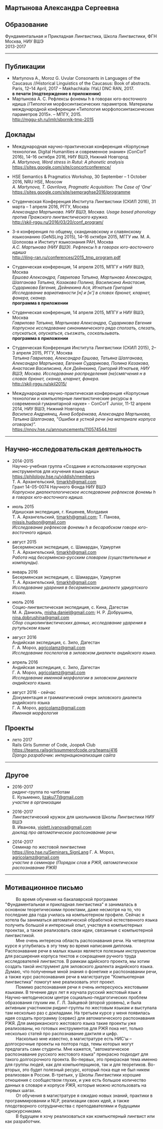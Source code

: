 Мартынова Александра Сергеевна 
------------------------------

## Образование
Фундаментальная и Прикладная Лингвистика, Школа Лингвистики, ФГН \
Москва, НИУ ВШЭ \
2013-2017
***

## Публикации
* Martynova A., Moroz G. Uvular Consonants in Languages of the Caucasus //Historical Linguistics of the Caucasus: Book of abstracts. Paris, 12–14 April, 2017 – Makhachkala: IYaLI DNC RAN, 2017. \
**в печати (подтверждение в приложении)**
* Мартынова А. С. Рефлексы фонемы h в говорах юго-восточного идиша //Типология морфосинтаксических параметров. Материалы международной конференции «Типология морфолосинтаксических параметров 2015». – МПГУ, 2015. \
<http://mggu-sh.ru/imlr/sbornik-tmp-2015>

## Доклады
* Международная научно-практическая конференция «Корпусные технологии. Digital Humanities и современное знание» (ConCorT 2016), 14–16 октября 2016, НИУ ВШЭ, Нижний Новгород \
*A. Martynova, Word stress in Rutul: A phonetic analysis* \
<https://sites.google.com/site/concortconference/>

* HSE Semantics & Pragmatics Workshop, 30 September – 1 October 2016, NRU HSE, Moscow \
*A. Martynova, T. Gavrilova, Pragmatic Acquisition: The Case of ‘One’* \
<https://sites.google.com/site/sempraghse2016/programme>

* Студенческая Конференция Института Лингвистики (СКИЛ 2016), 31 марта – 1 апреля 2016, РГГУ, Москва \
*Александра Мартынова. НИУ ВШЭ, Москва. Usage based phonology против Пражского лингвистического кружка.* \
<http://skil-rggu.ru/2016/03/20/conf_program/>

* 3-я конференция по общему, скандинавскому и славянскому языкознанию (GeNSLing 2015), 14–16 октября 2015, МГГУ им. М. А. Шолохова и Институт языкознания РАН, Москва \
*А.С. Мартынова (НИУ ВШЭ). Рефлексы h в говорах юго-восточного идиша* \
<http://iling-ran.ru/conferences/2015_tmp_program.pdf>

* Студенческая конференция, 14 апреля 2015, МПГУ и НИУ ВШЭ, Москва \
*Ершова Александра, Гаврилова Татьяна, Мартынова Александра, Шалганова Татьяна,
Казакова Полина, Василисина Анастасия, Сударикова Евгения, Дейнекина Ася, Игнатьев
Григорий Исследование вариативности [н] и [н'] в словах брюнет, кларнет, фанера, сканер.* \
**программа в приложении**

* Студенческая конференция, 14 апреля 2015, МПГУ и НИУ ВШЭ, Москва \
*Гаврилова Татьяна, Мартынова Александра, Сударикова Евгения Корпусное
исследование синонимического ряда сползать, слезать, спускаться, опускаться, съезжать,
соскальзывать.* \
**программа в приложении**

* Студенческая Конференция Института Лингвистики (СКИЛ 2015), 2–3 апреля 2015, РГГУ, Москва \
*Татьяна Гаврилова, Александра Ершова, Татьяна Шалганова, Александра Мартынова, Евгения Сударикова, Полина Казакова, Анастасия Василисина, Ася Дейнекина, Григорий Игнатьев, НИУ ВШЭ, Москва. Исследование распределения (не)смягчения н в словах брюнет, сканер, кларнет, фанера.* \
<http://skil-rggu.ru/skil2015/>

* Международная научно-практическая конференция «Корпусные технологии и компьютерные лингвистические ресурсы  в современной гуманитарной науке» -  ConCorT Junior, 11-12 апреля 2014, НИУ ВШЭ, Нижний Новгород \
*Василиса Андриянец, Анна Бобрёнкова, Александра Мартынова, Татьяна Шалганова, "Ошибки в устной речи (на материале корпуса оговорок)".* \
<https://nnov.hse.ru/announcements/110574544.html>
***

## Научно-исследовательская деятельность
* 2014-2015 \
Научно-учебная группа «Создание и использование корпусных инструментов для изучения языка идиш» \
<https://philology.hse.ru/yiddish/members> \
Т. А. Архангельский, timarkh@gmail.com \
Грант 14-05-0074 Научного Фонда НИУ ВШЭ \
*Корпусное диалектологическое исследование рефлексов фонемы h в говорах юго-восточного идиша.*

* июль 2015 \
Идишская экспедиция, г. Кишенев, Молдавия \
Т. А. Архангельский, timarkh@gmail.com; Т. Панова, missis.hudson@gmail.com \
*Исследование рефлексов фонемы h в бесарабском говоре юго-восточного идиша.*

* август 2015 \
Бесермянская экспедиция, с. Шамардан, Удмуртия \
Т. А. Архангельский, timarkh@gmail.com \
*Работа над бесермянско-русским словарем (существительные и компаунды).*

* январь 2016 \
Бесермянская экспедиция, с. Шамардан, Удмуртия \
Т. А. Архангельский, timarkh@gmail.com \
*Исследование ударения в бесермянском диалекте удмуртского языка.*

* июль 2016 \
Социо-лингвистическая экспедиция, с. Кина, Дагестан \
М. А. Даниэль, misha.daniel@gmail.com; Н. Р. Добрушина, nina.dobrushina@gmail.com \
*Сбор социолингвистических данных, исследование ударения в рутульском языке*

* август 2016 \
Андийская экспедиция, с. Зило, Дагестан \
Г. А. Мороз, agricolamz@gmail.com \
*Исследование послелогов в зиловском диалекте андийского языка.*

* апрель 2016 \
Андийская экспедиция, с. Зило, Дагестан \
Г. А. Мороз, agricolamz@gmail.com \
*Исследование именной морфологии в зиловском диалекте андийского языка.*

* август 2016 - сейчас \
Документация и грамматический очерк зиловского диалекта андийского языка \
Г. А. Мороз, agricolamz@gmail.com \
*Именная морфология*


## Проекты
* лето 2017 \
Rails Girls Summer of Code, JoopeA Club \
https://teams.railsgirlssummerofcode.org/teams/416 \
*Django разрабочик: интернационализация сайта*
***

## Другое
* 2016-2017 \
ридинг-группа по чатботам \
Е. Кузьменко, lizaku77@gmail.com \
*участие в организации*

* 2016-2017 \
Лингвистический кружок для школьников Школы Лингвистики НИУ ВШЭ \
В. Иванова, violett.ivanova@gmail.com \
*доклад про автоматическое распознавание речи*

* 2014-2017 \
Семинар по жестовой лингвистике \
<https://ling.hse.ru/Seminars_SignLang>
Г. А. Мороз, agricolamz@gmail.com \
*участие в семинаре (Порядок слов в РЖЯ, автоматическое распознавание РЖЯ)*
***

## Мотивационное письмо
&nbsp;&nbsp;&nbsp;&nbsp;&nbsp;&nbsp;&nbsp;&nbsp; Во время обучения на бакалаврской программе "Фундаментальная и прикладная лингвистика" я занималась в основном теоретическими проектами, даже несмотря на то, что последние два года училась на компьютерном профиле. Сейчас я хотела бы заниматься автоматической обработкой естественного языка получить большой и интересный опыт, участвуя в компьютерных проектах, а также реализовать свои идеи, связанные с компьютерной лингвистикой. \
&nbsp;&nbsp;&nbsp;&nbsp;&nbsp;&nbsp;&nbsp;&nbsp; Мне очень интересна область распознавания речи. На четвертом курсе я углубилась в эту тему во время написания диплома. Распознавание речи в малых языках является полезным инструментом для расширения корпуса текстов и сокращения ручного труда исследователей лингвистов. В рамкам адийского проекта, мы хотим создать такой инструмент для зиловского диалекта андийского языка. Думаю, что полученные мной знания о фонетике и распознавании речи, а также курс распознавания речи в магистратуре "Компьютерная лингвистика" помогут мне реализовать этот проект. \
&nbsp;&nbsp;&nbsp;&nbsp;&nbsp;&nbsp;&nbsp;&nbsp; Помимо распознавания речи я очень интересуюсь жестовыми языками. В течение двух лет я изучала русский жестовый язык в Научно-методическом центре социально-педагогических проблем образования глухим им. Г. Л. Зайцевой (второй уровень), и была активным участником ридинг-группы по жестовым языкам и выступала там несколько раз с докладами. На третьем курсе у меня появилась идея создать программу (сервис) для автоматического распознавания РЖЯ. Для американского жестового языка такие проекты уже реализованы, но готовых инструментов для РЖЯ пока нет, только несколько статей про распознавание дактиля и цифр. \
&nbsp;&nbsp;&nbsp;&nbsp;&nbsp;&nbsp;&nbsp;&nbsp; Насколько мне известно, в магистратуре есть НИС'ы – долгосрочные проекты на полтора года, темы которых могут предлагать сами студенты. Мне кажется,  "автоматическое распознавание русского жестового языка" прекрасно подходит для такого долгосрочного проекта. Во-первых, это прекрасная тема именно для группы людей, как для компьютерщиков, так и для теоретиков. Во-вторых, это будет полезный ресурс, который пока еще не был никем реализован в России. В-третьих, у Школы Лингвистики хорошие отношения с сообществом глухих, и уже есть большое количество данных в словаре и корпусе РЖЯ, которые можно использовать на первых шагах. \
&nbsp;&nbsp;&nbsp;&nbsp;&nbsp;&nbsp;&nbsp;&nbsp; От обучения в магистратуре я ожидаю новых знаний, практики в программировании и NLP, реализации своих идей, а также плодотворного сотрудничества с преподавателями и будущими однокурсниками. \
&nbsp;&nbsp;&nbsp;&nbsp;&nbsp;&nbsp;&nbsp;&nbsp; В будущем я хочу реализоваться как компьютерный лингвист или как разработчик.

